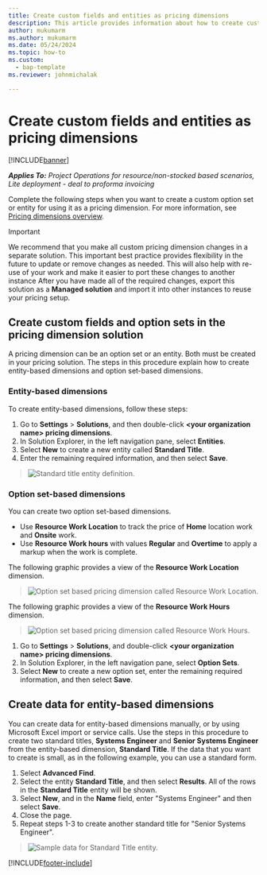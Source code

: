 ```yaml
---
title: Create custom fields and entities as pricing dimensions
description: This article provides information about how to create custom option sets or entities.
author: mukumarm
ms.author: mukumarm
ms.date: 05/24/2024
ms.topic: how-to
ms.custom: 
  - bap-template
ms.reviewer: johnmichalak

---
```


# Create custom fields and entities as pricing dimensions

[!INCLUDE[banner](../includes/banner.md)]

_**Applies To:** Project Operations for resource/non-stocked based scenarios, Lite deployment - deal to proforma invoicing_

Complete the following steps when you want to create a custom option set or entity for using it as a pricing dimension. For more information, see [Pricing dimensions overview](pricing-dimensions-overview.md).  

> [!IMPORTANT]
> We recommend that you make all custom pricing dimension changes in a separate solution. This important best practice provides flexibility in the future to update or remove changes as needed. This will also help with re-use of your work and make it easier to port these changes to another instance After you have made all of the required changes, export this solution as a **Managed solution** and import it into other instances to reuse your pricing setup.

  
## Create custom fields and option sets in the pricing dimension solution

A pricing dimension can be an option set or an entity. Both must be created in your pricing solution. The steps in this procedure explain how to create entity-based dimensions and option set-based dimensions.

### Entity-based dimensions
To create entity-based dimensions, follow these steps:

1. Go to **Settings** > **Solutions**, and then double-click **\<your organization name> pricing dimensions**.
2. In Solution Explorer, in the left navigation pane, select **Entities**.
3. Select **New** to create a new entity called **Standard Title**. 
4. Enter the remaining required information, and then select **Save**.

> ![Standard title entity definition.](media/Standard-Title-entity-definition.png)

### Option set-based dimensions 
You can create two option set-based dimensions. 

- Use **Resource Work Location** to track the price of **Home** location work and **Onsite** work. 
- Use **Resource Work hours** with values **Regular** and **Overtime** to apply a markup when the work is complete.

The following graphic provides a view of the **Resource Work Location** dimension. 

> ![Option set based pricing dimension called Resource Work Location.](media/Option-set-PD-called-Resource-Work-Location.png)

The following graphic provides a view of the **Resource Work Hours** dimension. 

> ![Option set based pricing dimension called Resource Work Hours.](media/Option-set-PD-called-Resource-Work-Hours.png)

1. Go to **Settings** > **Solutions**, and double-click  **\<your organization name> pricing dimensions**. 
2. In Solution Explorer, in the left navigation pane, select  **Option Sets**. 
3. Select **New** to create a new option set, enter the remaining required information, and then select **Save**.

## Create data for entity-based dimensions

You can create data for entity-based dimensions manually, or by using Microsoft Excel import or service calls. Use the steps in this procedure to create two standard titles, **Systems Engineer** and **Senior Systems Engineer** from the entity-based dimension, **Standard Title**. If the data that you want to create is small, as in the following example, you can use a standard form.

1. Select **Advanced Find**.
2. Select the entity **Standard Title**, and then select **Results**. All of the rows in the **Standard Title** entity will be shown.
3. Select **New**, and in the **Name** field, enter "Systems Engineer" and then select **Save**.
4. Close the page. 
5. Repeat steps 1-3 to create another standard title for "Senior Systems Engineer".

> ![Sample data for Standard Title entity.](media/ST-data.png)


[!INCLUDE[footer-include](../includes/footer-banner.md)]
